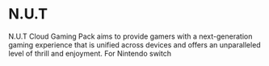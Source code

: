 # N.U.T
N.U.T Cloud Gaming Pack aims to provide gamers with a next-generation gaming experience that is unified across devices and offers an unparalleled level of thrill and enjoyment.   For Nintendo switch 
